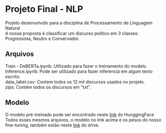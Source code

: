 # Projeto Final - NLP
Projeto desenvolvido para a disciplina de Processamento de Linguagem Natural <br/>
A nossa proposta é classificar um discurso político em 3 classes: Progressista, Neutro e Convervador.

## Arquivos

Train - DeBERTa.ipynb: Utilizado para fazer o treinamento do modelo. <br/>
Inference.ipynb: Pode ser utilizado para fazer inferencia em algum texto escrito. <br/>
data_label.csv: Contem todos os 12 mil discursos usados no projeto. <br/>
zips: Contém todos os discursos em "txt". <br/>

## Modelo

O modelo pré-treinado pode ser encontrado neste <a target="_blank" href="https://huggingface.co/tgsc/debertina-base-32k-vocab">link</a> do HunggingFace <br/>
Todos esses mesmos arquivos, o modelo no link acima e os pesos do nosso fine-tuning, também estão neste <a target="_blank" href="https://drive.google.com/drive/folders/1SrlhwKgOW7TLIvoRps8wilSdadAynSR_?usp=sharing" target="_blank">link</a> do drive.
